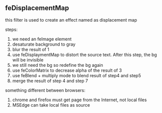 ## feDisplacementMap

this filter is used to create an effect named as displacement map

steps:

1. we need an feImage element
2. desaturate background to gray
3. blur the result of 1
4. use feDisplaymentMap to distort the source text. After this step, the bg will be invisible
5. we still need the bg so redefine the bg again
6. use feColorMatrix to decrease alpha of the result of 3
7. use feBlend + multiply mode to blend result of step4 and step5
8. merge the result of step 4 and step 7

something different between browsers:

1. chrome and firefox must get page from the Internet, not local files
2. MSEdge can take local files as source
